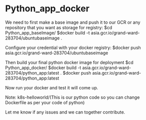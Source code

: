 # Python_app_docker

We need to first make a base image and push it to our GCR or any repository that you want as storage for 
registry:
$cd Python_app_baseImage/
$docker build -t asia.gcr.io/grand-ward-283704/ubuntubaseimage .

Configure your credential with your docker registry:
$docker push asia.gcr.io/grand-ward-283704/ubuntubaseimage

Then build your final python docker image for deployment
$cd Python_app_docker/
$docker build -t asia.gcr.io/grand-ward-283704/python_app:latest .
$docker push asia.gcr.io/grand-ward-283704/python_app:latest

Now run your docker and test it will come up.

Note:
k8s-helloworld/(This is our python code so you can change Dockerfile as per your code of python)

Let me know if any issues and we can together contribute.

